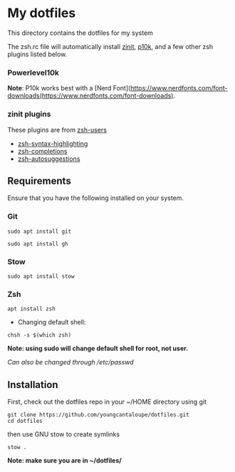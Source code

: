 # My dotfiles

This directory contains the dotfiles for my system

The zsh.rc file will automatically install [zinit](https://github.com/zdharma-continuum/zinit), [p10k](https://github.com/romkatv/powerlevel10k?tab=readme-ov-file#installation), and a few other zsh plugins listed below. 
### Powerlevel10k

**Note**: P10k works best with a [Nerd Font](https://www.nerdfonts.com/font-downloads(https://www.nerdfonts.com/font-downloads).

### zinit plugins

These plugins are from [zsh-users](https://github.com/zsh-users)

- [zsh-syntax-highlighting](https://github.com/zsh-users/zsh-syntax-highlighting)
- [zsh-completions](https://github.com/zsh-users/zsh-completions)
- [zsh-autosuggestions](https://github.com/zsh-users/zsh-autosuggestions)

## Requirements

Ensure that you have the following installed on your system. 
### Git

```
sudo apt install git
```
```
sudo apt install gh
```

### Stow

```
sudo apt install stow
```

### Zsh

```
apt install zsh
```
- Changing default shell:
```
chsh -s $(which zsh)
```
**Note: using sudo will change default shell for root, not user.**

*Can also be changed through /etc/passwd*

## Installation

First, check out the dotfiles repo in your ~/HOME directory using git

```
git clone https://github.com/youngcantaloupe/dotfiles.git
cd dotfiles
```

then use GNU stow to create symlinks

```
stow .
```
**Note: make sure you are in ~/dotfiles/**
